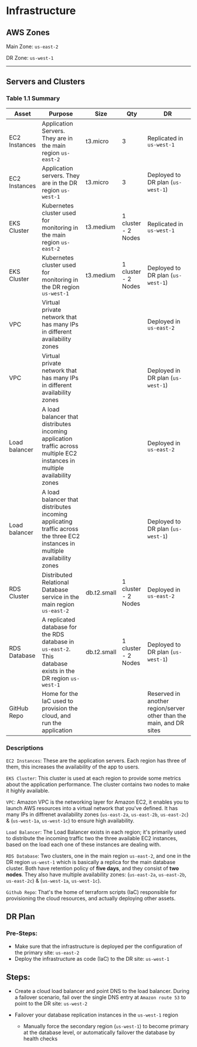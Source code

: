 # Infrastructure

## AWS Zones

Main Zone: ``us-east-2``

DR Zone: ``us-west-1``

---

## Servers and Clusters

### Table 1.1 Summary

| Asset         | Purpose                                                                                                                     | Size        | Qty                 | DR                                                                  |
|---------------|-----------------------------------------------------------------------------------------------------------------------------|-------------|---------------------|---------------------------------------------------------------------|
| EC2 Instances | Application Servers. They are in the main region ``us-east-2``                                                              | t3.micro    | 3                   | Replicated in ``us-west-1``                                         |
| EC2 Instances | Application servers. They are in the DR region ``us-west-1``                                                                | t3.micro    | 3                   | Deployed to DR plan (``us-west-1``)                                 |
| EKS Cluster   | Kubernetes cluster used for monitoring in the main region ``us-east-2``                                                     | t3.medium   | 1 cluster - 2 Nodes | Replicated in ``us-west-1``                                         |
| EKS Cluster   | Kubernetes cluster used for monitoring in the DR region ``us-west-1``                                                       | t3.medium   | 1 cluster - 2 Nodes | Deployed to DR plan (``us-west-1``)                                 |
| VPC           | Virtual private network that has many IPs in different availability zones                                                   |             |                     | Deployed in ``us-east-2``                                           |
| VPC           | Virtual private network that has many IPs in different availability zones                                                   |             |                     | Deployed in DR plan (``us-west-1``)                                 |
| Load balancer | A load balancer that distributes incoming application traffic across multiple EC2 instances in multiple availability zones  |             |                     | Deployed in ``us-east-2``                                           |
| Load balancer | A load balancer that distributes incoming applicating traffic across the three EC2 instances in multiple availability zones |             |                     | Deployed to DR plan (``us-west-1``)                                 |
| RDS Cluster   | Distributed Relational Database service in the main region ``us-east-2``                                                    | db.t2.small | 1 cluster - 2 Nodes | Deployed in ``us-east-2``                                           |
| RDS Database  | A replicated database for the RDS database in ``us-east-2``. This database exists in the DR region ``us-west-1``            | db.t2.small | 1 cluster - 2 Nodes | Deployed to DR plan (``us-west-1``)                                 |
| GitHub Repo   | Home for the IaC used to provision the cloud, and run the application                                                       |             |                     | Reserved in another region/server other than the main, and DR sites |


### Descriptions

``EC2 Instances``: These are the application servers. Each region has three of them, this increases the availability of the app to users.

``EKS Cluster``: This cluster is used at each region to provide some metrics about the application performance. The cluster contains 
two nodes to make it highly available. 

``VPC``: Amazon VPC is the networking layer for Amazon EC2, it enables you to launch AWS resources into a virtual network that you've defined. It has many IPs in diffrenet availability zones (``us-east-2a``, ``us-east-2b``, ``us-east-2c``) & (``us-west-1a``, ``us-west-1c``) to ensure high availability.

``Load Balancer``: The Load Balancer exists in each region; it's primarily used to distribute the incoming traffic two the three available EC2 instances, based on the load each one of these instances are dealing with.


``RDS Database``: Two clusters, one in the main region ``us-east-2``, and one in the DR region ``us-west-1`` which is basically a replica for the main database cluster. Both 
have retention policy of **five days**, and they consist of **two nodes**. They also have multiple availability zones: (``us-east-2a``, ``us-east-2b``, ``us-east-2c``) & (``us-west-1a``, ``us-west-1c``).


``Github Repo``: That's the home of terraform scripts (IaC) responsible for provisioning the cloud resources, and actually deploying other assets.  



## DR Plan
### Pre-Steps:
- Make sure that the infrastructure is deployed per the configuration of the primary site: ``us-east-2``
- Deploy the infrastructure as code (IaC) to the DR site: ``us-west-1`` 

## Steps:


- Create a cloud load balancer and point DNS to the load balancer. During a failover scenario, fail over the single DNS entry at ``Amazon route 53`` to point to the DR site: ``us-west-2`` 

- Failover your database replication instances in the ``us-west-1`` region
    - Manually force the secondary region (``us-west-1``) to become primary at the database level, or automatically failover the database by health checks


 